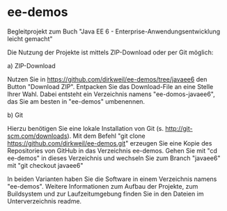 ee-demos
========

Begleitprojekt zum Buch "Java EE 6 - Enterprise-Anwendungsentwicklung leicht gemacht"

Die Nutzung der Projekte ist mittels ZIP-Download oder per Git möglich:

a) ZIP-Download

Nutzen Sie in https://github.com/dirkweil/ee-demos/tree/javaee6 den Button "Download ZIP". Entpacken Sie das Download-File an eine Stelle Ihrer Wahl. Dabei entsteht ein Verzeichnis namens "ee-domos-javaee6", das Sie am besten in "ee-demos" umbenennen.

b) Git

Hierzu benötigen Sie eine lokale Installation von Git (s. http://git-scm.com/downloads). Mit dem Befehl "git clone https://github.com/dirkweil/ee-demos.git" erzeugen Sie eine Kopie des Repositories von GitHub in das Verzeichnis ee-demos. Gehen Sie mit "cd ee-demos" in dieses Verzeichnis und wechseln Sie zum Branch "javaee6" mit "git checkout javaee6"

In beiden Varianten haben Sie die Software in einem Verzeichnis namens "ee-demos". Weitere Informationen zum Aufbau der Projekte, zum Buildsystem und zur Laufzeitumgebung finden Sie in den Dateien im Unterverzeichnis readme.
